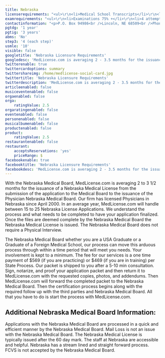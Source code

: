```yaml
---
title: Nebraska
licenserequirements: "<ul>\r\n<li>Medical School Transcripts</li>\r\n<li>Medical School Form (International Schools Only)</li>\r\n<li>All Medical Licenses</li>\r\n<li>All Internships/Residency/Fellowships</li>\r\n<li>ECFMG CVS Report</li>\r\n<li>Fifth Pathway and ECFMG Exam Chart (if 5th Pathway)</li>\r\n<li>All State and National Exams (USMLE/FLEX/NBOME/NBME)</li>\r\n<li>FBI Fingerprint Clearance</li>\r\n</ul>"
examrequirements: "<ul>\r\n<li>Examinations 75% +</li>\r\n<li>4 attempt limit on each Step of the USMLE</li>\r\n<li>10 year limit - USMLE</li>\r\n<li>1 year PGY for USA Grads</li>\r\n<li>3 year PGY for International Grads</li>\r\n<li>No 10 year rule or SPEX required</li>\r\n<li>State Exam Accepted if Pre-1975</li>\r\n</ul>"
contactinformation: "<p>P.O. Box 94986<br />Lincoln, NE 68509<br />Phone: (402) 471-2118<br />Fax: (402) 471-8614</p>\r\n<p><a href=\"http://dhhs.ne.gov/Pages/default.aspx\">dhhs.ne.gov/Pages/default.aspx</a></p>"
pgtdg: '1 year'
pgtig: '3 years'
abms: 'No'
step3: '4 (each step)'
usmle: '10'
visible: false
googletitle: 'Nebraska Licensure Requirements'
googledesc: 'MedLicense.com is averaging 2 - 3.5 months for the issuance of a Nebraska Medical License from submission of application. Our firm has licensed Physicians in Nebraska,  since 2000, and the fee for our services is a one time payment of $569 (if you are practicing) or $469 (if you are in training) per State Process. '
twitterenable: true
twittercardoptions: summary
twittershareimg: /home/medlicense-social-card.jpg
twittertitle: 'Nebraska Licensure Requirements'
twitterdescription: 'MedLicense.com is averaging 2 - 3.5 months for the issuance of a Nebraska Medical License from submission of application. Our firm has licensed Physicians in Nebraska,  since 2000, and the fee for our services is a one time payment of $569 (if you are practicing) or $469 (if you are in training) per State Process. '
articleenabled: false
musiceventenabled: false
orgaenabled: false
orga:
    ratingValue: 2.5
orgaratingenabled: false
eventenabled: false
personenabled: false
musicalbumenabled: false
productenabled: false
product:
    ratingValue: 2.5
restaurantenabled: false
restaurant:
    acceptsReservations: 'yes'
    priceRange: $
facebookenable: true
facebooktitle: 'Nebraska Licensure Requirements'
facebookdesc: 'MedLicense.com is averaging 2 - 3.5 months for the issuance of a Nebraska Medical License from submission of application. Our firm has licensed Physicians in Nebraska,  since 2000, and the fee for our services is a one time payment of $569 (if you are practicing) or $469 (if you are in training) per State Process. '
---
```


<p>With the Nebraska Medical Board, MedLicense.com is averaging 2 to 3 1/2 months for the issuance of a Nebraska Medical License from the submission of the application to the Medical Board to the issuance of the Physician Nebraska Medical Board. Our firm has licensed Physicians in Nebraska since April 2000. In an average year, MedLicense.com will handle between 15 to 25 Nebraska License Applications. We understand the process and what needs to be completed to have your application finalized. Once the files are deemed complete by the Nebraska Medical Board the Nebraska Medical License is issued. The Nebraska Medical Board does not require a Physical Interview.</p>
<p>The Nebraska Medical Board whether you are a USA Graduate or a Graduate of a Foreign Medical School, our process can move this arduous process through within a time period that will meet you needs. Your involvement is kept to a minimum. The fee for our services is a one time payment of $569 (if you are practicing) or $469 (if you are in training) per State Process. Our packet is shipped to you after a 5-10 min consultation. Sign, notarize, and proof your application packet and then return it to MedLicense.com with the requested copies, photos, and addendums. Then MedLicense.com will forward the completed packet to the Nebraska Medical Board. Then the certification process begins along with the required follow up with the third parties and Nebraska Medical Board. All that you have to do is start the process with MedLicense.com.</p>
<h2 id="mcetoc_1ce9akb460">Additional Nebraska Medical Board Information:</h2>
<p>Applications with the Nebraska Medical Board are processed in a quick and efficient manner by the Nebraska Medical Board. Mail Loss is not an issue with the Nebraska Medical Board. The Nebraska Medical License is typically issued after the 60 day mark. The staff at Nebraska are accessible and helpful. Nebraska has a stream lined and straight forward process. FCVS is not accepted by the Nebraska Medical Board.</p>